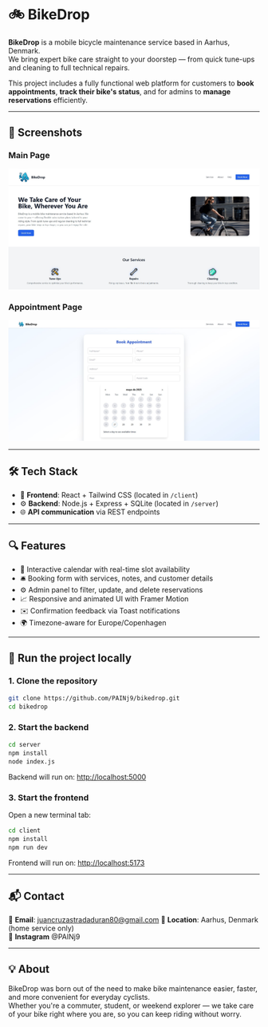 # 🚲 BikeDrop

**BikeDrop** is a mobile bicycle maintenance service based in Aarhus, Denmark.  
We bring expert bike care straight to your doorstep — from quick tune-ups and cleaning to full technical repairs.

This project includes a fully functional web platform for customers to **book appointments**, **track their bike's status**, and for admins to **manage reservations** efficiently.

---

## 📸 Screenshots

### Main Page
![Screenshot 1](client/public/Screenshot_1.jpg)

### Appointment Page
![Screenshot 2](client/public/Screenshot_2.jpg)


---

## 🛠 Tech Stack

- 🎨 **Frontend**: React + Tailwind CSS (located in `/client`)
- ⚙️ **Backend**: Node.js + Express + SQLite (located in `/server`)
- 🌐 **API communication** via REST endpoints

---

## 🔍 Features

- 📅 Interactive calendar with real-time slot availability  
- 🛎️ Booking form with services, notes, and customer details  
- ⚙️ Admin panel to filter, update, and delete reservations  
- 📈 Responsive and animated UI with Framer Motion  
- ✉️ Confirmation feedback via Toast notifications  
- 🌍 Timezone-aware for Europe/Copenhagen

---

## 🚀 Run the project locally

### 1. Clone the repository
```bash
git clone https://github.com/PAINj9/bikedrop.git
cd bikedrop
```

### 2. Start the backend
```bash
cd server
npm install
node index.js
```
Backend will run on: [http://localhost:5000](http://localhost:5000)

### 3. Start the frontend
Open a new terminal tab:
```bash
cd client
npm install
npm run dev
```
Frontend will run on: [http://localhost:5173](http://localhost:5173)

---

## 📬 Contact

📧 **Email**: juancruzastradaduran80@gmail.com
📍 **Location**: Aarhus, Denmark (home service only)  
🔗 **Instagram** @PAINj9 

---

## 💡 About

BikeDrop was born out of the need to make bike maintenance easier, faster, and more convenient for everyday cyclists.  
Whether you're a commuter, student, or weekend explorer — we take care of your bike right where you are, so you can keep riding without worry.